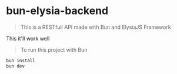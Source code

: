 # bun-elysia-backend
> This is a RESTfull API made with Bun and ElysiaJS Framework

This it'll work well

> To run this project with Bun

```bash
bun install
bun dev
```
